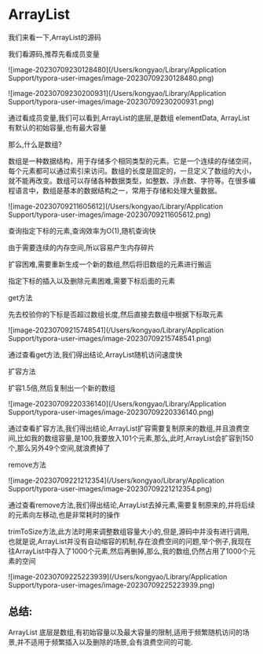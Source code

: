 # ArrayList

我们来看一下,ArrayList的源码

我们看源码,推荐先看成员变量

![image-20230709230128480](/Users/kongyao/Library/Application Support/typora-user-images/image-20230709230128480.png)

![image-20230709230200931](/Users/kongyao/Library/Application Support/typora-user-images/image-20230709230200931.png)

通过看成员变量,我们可以看到,ArrayList的底层,是数组 elementData, ArrayList 有默认的初始容量,也有最大容量

那么,什么是数组?

数组是一种数据结构，用于存储多个相同类型的元素。它是一个连续的存储空间，每个元素都可以通过索引来访问。数组的长度是固定的，一旦定义了数组的大小，就不能再改变。数组可以存储各种数据类型，如整数、浮点数、字符等。在很多编程语言中，数组是基本的数据结构之一，常用于存储和处理大量数据。

![image-20230709211605612](/Users/kongyao/Library/Application Support/typora-user-images/image-20230709211605612.png)

查询指定下标的元素,查询效率为O(1),随机查询快

由于需要连续的内存空间,所以容易产生内存碎片

扩容困难,需要重新生成一个新的数组,然后将旧数组的元素进行搬运

指定下标的插入以及删除元素困难,需要下标后面的元素

get方法

先去校验你的下标是否超过数组长度,然后直接去数组中根据下标取元素

![image-20230709215748541](/Users/kongyao/Library/Application Support/typora-user-images/image-20230709215748541.png)

通过查看get方法,我们得出结论,ArrayList随机访问速度快

扩容方法

扩容1.5倍,然后复制出一个新的数组

![image-20230709220336140](/Users/kongyao/Library/Application Support/typora-user-images/image-20230709220336140.png)

通过查看扩容方法,我们得出结论,ArrayList扩容需要复制原来的数组,并且浪费空间,比如我的数组容量,是100,我要放入101个元素,那么,此时,ArrayList会扩容到150个,那么另外49个空间,就浪费掉了

remove方法

![image-20230709221212354](/Users/kongyao/Library/Application Support/typora-user-images/image-20230709221212354.png)

通过查看remove方法,我们得出结论,ArrayList去掉元素,需要复制原来的,并将后续的元素向左移动,也是非常耗时的操作

trimToSize方法,此方法时用来调整数组容量大小的,但是,源码中并没有进行调用,也就是说,ArrayList并没有自动缩容的机制,存在浪费空间的问题,举个例子,我现在往ArrayList中存入了1000个元素,然后再删掉,那么,我的数组,仍然占用了1000个元素的空间

![image-20230709225223939](/Users/kongyao/Library/Application Support/typora-user-images/image-20230709225223939.png)

## 总结:

ArrayList 底层是数组,有初始容量以及最大容量的限制,适用于频繁随机访问的场景,并不适用于频繁插入以及删除的场景,会有浪费空间的可能.